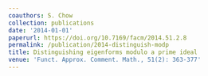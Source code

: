```yaml
---
coauthors: S. Chow
collection: publications
date: '2014-01-01'
paperurl: https://doi.org/10.7169/facm/2014.51.2.8
permalink: /publication/2014-distinguish-modp
title: Distinguishing eigenforms modulo a prime ideal
venue: 'Funct. Approx. Comment. Math., 51(2): 363-377'
---
```

